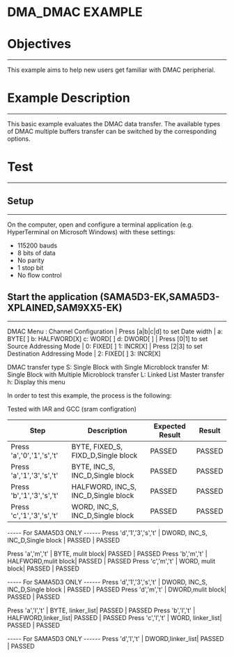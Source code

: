 DMA_DMAC EXAMPLE
================

# Objectives
------------
This example aims to help new users get familiar with DMAC peripherial.

# Example Description
---------------------
This basic example evaluates the DMAC data transfer. The available types of
DMAC multiple buffers transfer can be switched by the corresponding options.

# Test
------

## Setup
--------
On the computer, open and configure a terminal application
(e.g. HyperTerminal on Microsoft Windows) with these settings:
 - 115200 bauds
 - 8 bits of data
 - No parity
 - 1 stop bit
 - No flow control

## Start the application (SAMA5D3-EK,SAMA5D3-XPLAINED,SAM9XX5-EK)
-------------------------------------------
DMAC Menu :
Channel Configuration
| Press [a|b|c|d] to set Date width
|   a: BYTE[ ] b: HALFWORD[X] c: WORD[ ] d: DWORD[ ]
| Press [0|1] to set Source Addressing Mode
|   0: FIXED[ ] 1: INCR[X]
| Press [2|3] to set Destination Addressing Mode
|   2: FIXED[ ] 3: INCR[X]

DMAC transfer type
    S: Single Block with Single Microblock transfer
    M: Single Block with Multiple Microblock transfer
    L: Linked List Master transfer
    h: Display this menu

In order to test this example, the process is the following:

Tested with IAR and GCC (sram configration)

Step | Description | Expected Result | Result
-----|-------------|-----------------|-------
Press 'a','0','1','s','t' | BYTE, FIXED_S, FIXD_D,Single block | PASSED | PASSED
Press 'a','1','3','s','t' | BYTE, INC_S, INC_D,Single block | PASSED | PASSED
Press 'b','1','3','s','t' | HALFWORD, INC_S, INC_D,Single block | PASSED | PASSED
Press 'c','1','3','s','t' | WORD, INC_S, INC_D,Single block | PASSED | PASSED
----- For SAMA5D3 ONLY ------
Press 'd','1','3','s','t' | DWORD, INC_S, INC_D,Single block | PASSED | PASSED

Press 'a','m','t' | BYTE, mulit block| PASSED | PASSED
Press 'b','m','t' | HALFWORD,mulit block| PASSED | PASSED
Press 'c','m','t' | WORD, mulit block| PASSED | PASSED

----- For SAMA5D3 ONLY ------
Press 'd','1','3','s','t' | DWORD, INC_S, INC_D,Single block | PASSED | PASSED
Press 'd','m','t' | DWORD,mulit block| PASSED | PASSED

Press 'a','l','t' | BYTE, linker_list| PASSED | PASSED
Press 'b','l','t' | HALFWORD,linker_list| PASSED | PASSED
Press 'c','l','t' | WORD, linker_list| PASSED | PASSED

----- For SAMA5D3 ONLY ------
Press 'd','l','t' | DWORD,linker_list| PASSED | PASSED
